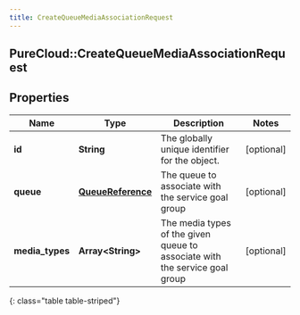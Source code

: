 ```yaml
---
title: CreateQueueMediaAssociationRequest
---
```

## PureCloud::CreateQueueMediaAssociationRequest

## Properties

|Name | Type | Description | Notes|
|------------ | ------------- | ------------- | -------------|
| **id** | **String** | The globally unique identifier for the object. | [optional] |
| **queue** | [**QueueReference**](QueueReference.html) | The queue to associate with the service goal group | [optional] |
| **media_types** | **Array&lt;String&gt;** | The media types of the given queue to associate with the service goal group | [optional] |
{: class="table table-striped"}


